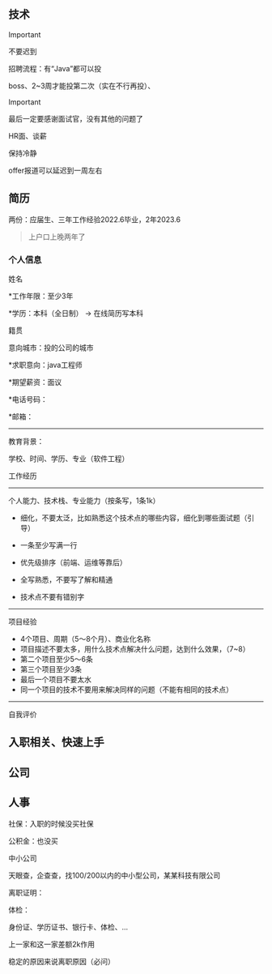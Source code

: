 ## 技术

> [!important]
>
> 不要迟到

招聘流程：有“Java”都可以投

boss、2~3周才能投第二次（实在不行再投）、



> [!important]
>
> 最后一定要感谢面试官，没有其他的问题了



HR面、谈薪



保持冷静



offer报道可以延迟到一周左右





## 简历

两份：应届生、三年工作经验2022.6毕业，2年2023.6

> 上户口上晚两年了

### 个人信息

姓名

*工作年限：至少3年

*学历：本科（全日制） -> 在线简历写本科

籍贯

意向城市：投的公司的城市

*求职意向：java工程师

*期望薪资：面议

*电话号码：

*邮箱：



---

教育背景：

学校、时间、学历、专业（软件工程）



工作经历

---

个人能力、技术栈、专业能力（按条写，1条1k）

- 细化，不要太泛，比如熟悉这个技术点的哪些内容，细化到哪些面试题（引导）

- 一条至少写满一行
- 优先级排序（前端、运维等靠后）
- 全写熟悉，不要写了解和精通
- 技术点不要有错别字

---

项目经验

- 4个项目、周期（5～8个月）、商业化名称
- 项目描述不要太多，用什么技术点解决什么问题，达到什么效果，（7~8）
- 第二个项目至少5～6条
- 第三个项目至少3条
- 最后一个项目不要太水
- 同一个项目的技术不要用来解决同样的问题（不能有相同的技术点）

---

自我评价







## 入职相关、快速上手





## 公司





## 人事







社保：入职的时候没买社保

公积金：也没买

中小公司

天眼查，企查查，找100/200以内的中小型公司，某某科技有限公司





离职证明：

体检：





身份证、学历证书、银行卡、体检、...



上一家和这一家差额2k作用



稳定的原因来说离职原因（必问）

